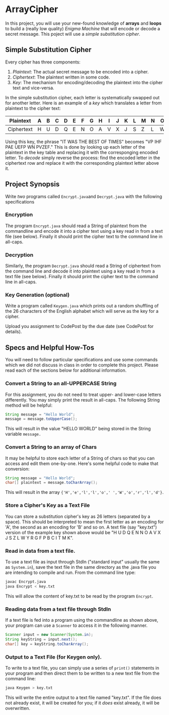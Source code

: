 # ArrayCipher

In this project, you will use your new-found knowledge of **arrays** and **loops** to build a
(really low quality) _Enigma Machine_ that will encode or decode a secret message. This poject
will use a _simple substitution cipher_.

## Simple Substitution Cipher

Every cipher has three components:
1. _Plaintext_: The actual secret message to be encoded into a cipher.
2. _Ciphertext_: The plaintext written in some code.
3. _Key_: The mechanism for encoding/decoding the plaintext into the cipher text and vice-versa.

In the simple substitution cipher, each letter is systematically swapped out for another letter.
Here is an example of a _key_ which translates a letter from plaintext to the cipher text:

| Plaintext  | A | B | C | D | E | F | G | H | I | J | K | L | M | N | O | P | Q | R | S | T | U | V | W | X | Y | Z |
|------------|---|---|---|---|---|---|---|---|---|---|---|---|---|---|---|---|---|---|---|---|---|---|---|---|---|---|
| Ciphertext | H | U | D | Q | E | N | O | A | V | X | J | S | Z | L | W | Y | R | G | F | P | B | C | I | T | M | K |

Using this key, the phrase "IT WAS THE BEST OF TIMES" becomes "VP IHF PAE UEFP WN PVZEF." This is
done by looking up each letter of the plaintext in the key table and replacing it with the corresponging
encoded letter. To _decode_ simply reverse the process: find the encoded letter in the ciphertext row
and replace it with the corresponding plaintext letter above it.

## Project Synopsis

Write _two_ programs called `Encrypt.java`and `Decrypt.java` with the following specifications 

### Encryption
The program `Encrypt.java` should read a String of plaintext from the commandline and encode it
into a cipher text using a key read in from a text file (see below). Finally it should print the
cipher text to the command line in all-caps.

### Decryption
Similarly, the program `Decrypt.java` should read a String of ciphertext from the command line and
decode it into plaintext using a key read in from a text file (see below). Finally it should print
the cipher text to the command line in all-caps.

### Key Generation (optional)
Write a program called `Keygen.java` which prints out a random shuffling of the 26 characters of the
English alphabet which will serve as the key for a cipher.

Upload you assignment to CodePost by the due date (see CodePost for details).

## Specs and Helpful How-Tos
You will need to follow particular specifications and use some commands which we did not discuss in
class in order to complete this project. Please read each of the sections below for additional
information.

### Convert a String to an all-UPPERCASE String
For this assignment, you do not need to treat upper- and lower-case letters differently. You may
simply print the result in all-caps. The following String method will be helpful:

```java
String message = "Hello World";
message = message.toUpperCase();
```

This will result in the value "HELLO WORLD" being stored in the String variable `message.`

### Convert a String to an array of Chars
It may be helpful to store each letter of a String of chars so that you can access and 
edit them one-by-one. Here's some helpful code to make that conversion:

```java
String message = "Hello World";
char[] plaintext = message.toCharArray();
```
This will result in the array `{'H','e','l','l','o',' ','W','o','r','l','d'}`.

### Store a Cipher's Key as a Text File
You can store a substitution cipher's key as 26 letters (separated by a space). This
should be interpreted to mean the first letter as an encoding for 'A', the second as
an encoding for 'B' and so on. A text file (say "key.txt") version of the example key
shown above would be "H U D Q E N N O A V X J S Z L W Y R G F P B C I T M K".

### Read in data from a text file.
To use a text file as input through StdIn ("standard input" usually the same as
`System.in`), save the text file in the same directory as the .java file you are
intending to compile and run. From the command line type:

```bash
javac Encrypt.java
java Encrypt < key.txt
```

This will allow the content of key.txt to be read by the program `Encrypt`.

### Reading data from a text file through StdIn
If a text file is fed into a program using the commandline as shown above, your program
can use a ```Scanner``` to access it in the following manner.

```java
Scanner input = new Scanner(System.in);
String keyString = input.next();
char[] key = keyString.toCharArray();
```

### Output to a Text File (for Keygen only).
To write to a text file, you can simply use a series of `print()` statements in your program
and then direct them to be written to a new text file from the command line:

```bash
java Keygen > key.txt
```

This will write the entire output to a text file named "key.txt". If the file does not already
exist, it will be created for you; if it _does_ exist already, it will be overwritten.
